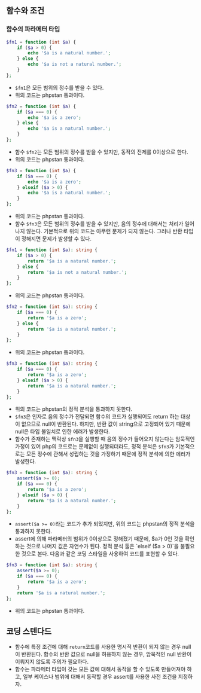 ## 함수와 조건

### 함수의 파라메터 타입
```php
$fn1 = function (int $a) {
    if ($a > 0) {
        echo '$a is a natural number.';
    } else {
        echo '$a is not a natural number.';
    }
};
```
- `$fn1`은 모든 범위의 정수를 받을 수 있다.
- 위의 코드는 phpstan 통과이다.
```php
$fn2 = function (int $a) {
    if ($a === 0) {
        echo '$a is a zero';
    } else {
        echo '$a is a natural number.';
    }
};
```
- 함수 `$fn2`는 모든 범위의 정수를 받을 수 있지만, 동작의 전제를 0이상으로 한다.
- 위의 코드는 phpstan 통과이다.
```php
$fn3 = function (int $a) {
    if ($a === 0) {
        echo '$a is a zero';
    } elseif ($a > 0) {
        echo '$a is a natural number.';
    }
};
```
- 위의 코드는 phpstan 통과이다.
- 함수 `$fn3`은 모든 범위의 정수를 받을 수 있지만, 음의 정수에 대해서는 처리가 일어나지 않는다. 기본적으로 위의 코드는 아무런 문제가 되지 않는다. 그러나 반환 타입이 정해지면 문제가 발생할 수 있다.
```php
$fn1 = function (int $a): string {
    if ($a > 0) {
        return '$a is a natural number.';
    } else {
        return '$a is not a natural number.';
    }
};
```
- 위의 코드는 phpstan 통과이다.
```php
$fn2 = function (int $a): string {
    if ($a === 0) {
        return '$a is a zero';
    } else {
        return '$a is a natural number.';
    }
};
```
- 위의 코드는 phpstan 통과이다.
```php
$fn3 = function (int $a): string {
    if ($a === 0) {
        return '$a is a zero';
    } elseif ($a > 0) {
        return '$a is a natural number.';
    }
};
```
- 위의 코드는 phpstan의 정적 분석을 통과하지 못한다.
- `$fn3`은 인자로 음의 정수가 전달되면 함수의 코드가 실행되어도 return 하는 대상이 없으므로 null이 반환된다. 하지만, 반환 값이 string으로 고정되어 있기 때문에 null은 타입 불일치로 인한 에러가 발생한다.
- 함수가 존재하는 맥락상 `$fn3`을 실행할 때 음의 정수가 들어오지 않는다는 암묵적인 가정이 있어 php의 코드로는 문제없이 실행되더라도, 정적 분석은 `$fn3`가 기본적으로는 모든 정수에 관해서 성립하는 것을 가정하기 때문에 정적 분석에 의한 에러가 발생한다.
```php
$fn3 = function (int $a): string {
    assert($a >= 0);
    if ($a === 0) {
        return '$a is a zero';
    } elseif ($a > 0) {
        return '$a is a natural number.';
    }
};
```
- `assert($a >= 0)`라는 코드가 추가 되었지만, 위의 코드는 phpstan의 정적 분석을 통과하지 못한다.
- assert에 의해 파라메터의 범위가 0이상으로 정해졌기 때문에, $a가 0인 것을 확인하는 것으로 나머지 값은 자연수가 된다. 정적 분석 툴은 `elseif ($a > 0)`을 불필요한 것으로 본다. 다음과 같은 코딩 스타일을 사용하여 코드를 표현할 수 있다.
```php
$fn3 = function (int $a): string {
    assert($a >= 0);
    if ($a === 0) {
        return '$a is a zero';
    }
    return '$a is a natural number.';
};
```
- 위의 코드는 phpstan 통과이다.

## 코딩 스텐다드
- 함수에 특정 조건에 대해 `return`코드를 사용한 명시적 반환이 되지 않는 경우 null이 반환된다. 함수의 반환 값으로 null을 허용하지 않는 경우, 암묵적인 null 반환이 이뤄지지 않도록 주의가 필요하다.
- 함수는 파라메터 타입이 갖는 모든 값에 대해서 동작을 할 수 있도록 만들어져야 하고, 일부 케이스나 범위에 대해서 동작할 경우 assert를 사용한 사전 조건을 지정하자.
